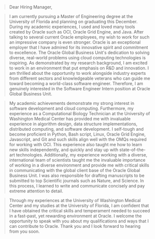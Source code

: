 > Dear Hiring Manager,

> I am currently pursuing a Master of Engineering degree at the University of Florida and planning on graduating this December. During my academic experiences, I used and loved many tools created by Oracle such as OCI, Oracle Grid Engine, and Java. After talking to several current Oracle employees, my wish to work for such an impressive company is even stronger. Oracle is an exceptional employer that I have admired for its innovative spirit and commitment to excellence. The Oracle Global Business Unit's dedication to solving diverse, real-world problems using cloud computing technologies is inspiring. As demonstrated by my research background, I am excited to work in an environment that put emphasis on R&D and innovation. I am thrilled about the opportunity to work alongside industry experts from different sectors and knowledgeable veterans who can guide me toward becoming a world-class software engineer. Therefore, I am genuinely interested in the Software Engineer Intern position at Oracle Global Business Unit.

> My academic achievements demonstrate my strong interest in software development and cloud computing. Furthermore, my experience as a Computational Biology Technician at the University of Washington Medical Center has provided me with invaluable experience in algorithm design, data structure implementations, distributed computing, and software development. I self-tough and become proficient in Python, Bash script, Linux, Oracle Grid Engine, Javascript, and Git and such skills align well with the OMQs required for working with OCI. This experience also taught me how to learn new skills independently, and quickly and stay up with state-of-the-art technologies. Additionally, my experience working with a diverse, international team of scientists taught me the invaluable importance of working in a diverse environment and provide me with critical skills in communicating with the global client base of the Oracle Global Business Unit. I was also responsible for drafting manuscripts to be submitted to top Scientific journals such as Nature, and Science. In this process, I learned to write and communicate concisely and pay extreme attention to detail.

> Through my experiences at the University of Washington Medical Center and my studies at the University of Florida, I am confident that I have obtained the critical skills and temperament needed to succeed in a fast-past, yet rewarding environment at Oracle. I welcome the opportunity to speak with you about my qualifications and ways that I can contribute to Oracle. Thank you and I look forward to hearing from you soon.

